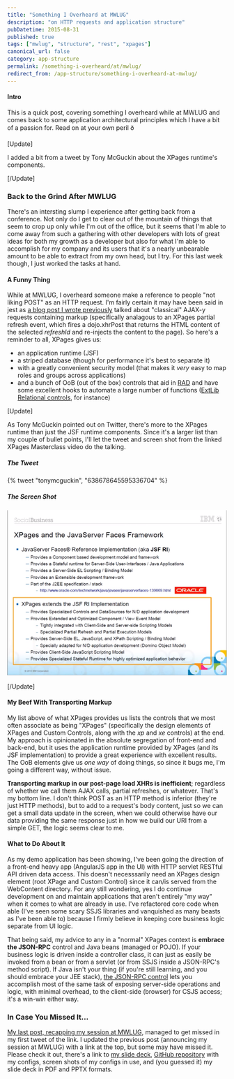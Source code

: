 ```yaml
---
title: "Something I Overheard at MWLUG"
description: "on HTTP requests and application structure"
pubDatetime: 2015-08-31
published: true
tags: ["mwlug", "structure", "rest", "xpages"]
canonical_url: false
category: app-structure
permalink: /something-i-overheard/at/mwlug/
redirect_from: /app-structure/something-i-overheard-at-mwlug/
---
```


#### Intro

This is a quick post, covering something I overheard while at MWLUG and comes back to some application architectural principles which I have a bit of a passion for. Read on at your own peril ð

[Update]

I added a bit from a tweet by Tony McGuckin about the XPages runtime's components.

[/Update]

### Back to the Grind After MWLUG

There's an intersting slump I experience after getting back from a conference. Not only do I get to clear out of the mountain of things that seem to crop up only while I'm out of the office, but it seems that I'm able to come away from such a gathering with other developers with lots of great ideas for both my growth as a developer but also for what I'm able to accomplish for my company and its users that it's a nearly unbearable amount to be able to extract from my own head, but I try. For this last week though, I just worked the tasks at hand.

#### A Funny Thing

While at MWLUG, I overheard someone make a reference to people "not liking POST" as an HTTP request. I'm fairly certain it may have been said in jest as [a blog post I wrote previously](/xpages/rest-is-best) talked about "classical" AJAX-y requests containing markup (specifically analagous to an XPages partial refresh event, which fires a dojo.xhrPost that returns the HTML content of the selected _refreshId_ and re-injects the content to the page). So here's a reminder to all, XPages gives us:

- an application runtime (JSF)
- a striped database (though for performance it's best to separate it)
- with a greatly convenient security model (that makes it _very_ easy to map roles and groups across applications)
- and a bunch of OoB (out of the box) controls that aid in [RAD](https://en.wikipedia.org/wiki/Rapid_application_development) and have some excellent hooks to automate a large number of functions ([ExtLib Relational controls](https://www-10.lotus.com/ldd/ddwiki.nsf/dx/Video__Using_the_Relational_Controls_in_the_Extension_Library), for instance)

[Update]

As Tony McGuckin pointed out on Twitter, there's more to the XPages runtime than just the JSF runtime components. Since it's a larger list than my couple of bullet points, I'll let the tweet and screen shot from the linked XPages Masterclass video do the talking.

##### The Tweet

{% tweet "tonymcguckin", "638678645595336704" %}

##### The Screen Shot

![the XPages runtime and its components from JSF and additions](./images/XPages_runtime.png)

[/Update]

#### My Beef With Transporting Markup

My list above of what XPages provides us lists the controls that we most often associate as being "XPages" (specifically the design elements of XPages and Custom Controls, along with the _xp_ and _xe_ controls) at the end. My approach is opinionated in the absolute segregation of front-end and back-end, but it uses the application runtime provided by XPages (and its JSF implementation) to provide a great experience with excellent results. The OoB elements give us _one way_ of doing things, so since it bugs me, I'm going a different way, without issue.

**Transporting markup in our post-page load XHRs is inefficient**; regardless of whether we call them AJAX calls, partial refreshes, or whatever. That's my bottom line. I don't think POST as an HTTP method is inferior (they're just HTTP methods), but to add to a request's body content, just so we can get a small data update in the screen, when we could otherwise have our data providing the same response just in how we build our URI from a simple GET, the logic seems clear to me.

#### What to Do About It

As my demo application has been showing, I've been going the direction of a front-end heavy app (AngularJS app in the UI) with HTTP servlet RESTful API driven data access. This doesn't necesssarily need an XPages design element (root XPage and Custom Control) since it can/is served from the WebContent directory. For any still wondering, yes I do continue development on and maintain applications that aren't entirely "my way" when it comes to what are already in use. I've refactored core code when able (I've seen some scary SSJS libraries and vanquished as many beasts as I've been able to) because I firmly believe in keeping core business logic separate from UI logic.

That being said, my advice to any in a "normal" XPages context is **embrace the JSON-RPC** control and Java beans (managed or POJO). If your business logic is driven inside a controller class, it can just as easily be invoked from a bean or from a servlet (or from SSJS inside a JSON-RPC's method script). If Java isn't your thing (if you're still learning, and you should embrace your JEE stack), [the JSON-RPC control](https://www.notesin9.com/2014/05/21/tim-explains-json-rpc-codefortim/) lets you accomplish most of the same task of exposing server-side operations and logic, with minimal overhead, to the client-side (browser) for CSJS access; it's a win-win either way.

### In Case You Missed It...

[My last post, recapping my session at MWLUG](/self-promotion/mwlug-ad113-success/), managed to get missed in my first tweet of the link. I updated the previous post (announcing my session at MWLUG) with a link at the top, but some may have missed it. Please check it out, there's a link to [my slide deck](https://www.slideshare.net/edm00se/ad113-speed-up-your-applications-w-nginx-and-pagespeed), [GitHub repository](https://github.com/edm00se/AD113-Speed-Up-Your-Apps-with-Nginx-and-PageSpeed) with my configs, screen shots of my configs in use, and (you guessed it) my slide deck in PDF and PPTX formats.
